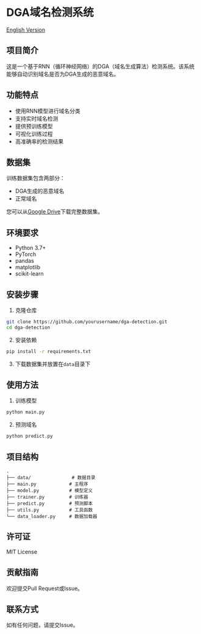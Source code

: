 # DGA域名检测系统

[English Version](README.en.md)

## 项目简介
这是一个基于RNN（循环神经网络）的DGA（域名生成算法）检测系统。该系统能够自动识别域名是否为DGA生成的恶意域名。

## 功能特点
- 使用RNN模型进行域名分类
- 支持实时域名检测
- 提供预训练模型
- 可视化训练过程
- 高准确率的检测结果

## 数据集
训练数据集包含两部分：
- DGA生成的恶意域名
- 正常域名

您可以从[Google Drive](https://drive.google.com/drive/folders/162irE43DZLGPOyukwLIFv8mu3vIAGO0p?usp=sharing)下载完整数据集。

## 环境要求
- Python 3.7+
- PyTorch
- pandas
- matplotlib
- scikit-learn

## 安装步骤
1. 克隆仓库
```bash
git clone https://github.com/yourusername/dga-detection.git
cd dga-detection
```

2. 安装依赖
```bash
pip install -r requirements.txt
```

3. 下载数据集并放置在`data`目录下

## 使用方法
1. 训练模型
```bash
python main.py
```

2. 预测域名
```bash
python predict.py
```

## 项目结构
```
.
├── data/               # 数据目录
├── main.py            # 主程序
├── model.py           # 模型定义
├── trainer.py         # 训练器
├── predict.py         # 预测脚本
├── utils.py           # 工具函数
└── data_loader.py     # 数据加载器
```

## 许可证
MIT License

## 贡献指南
欢迎提交Pull Request或Issue。

## 联系方式
如有任何问题，请提交Issue。